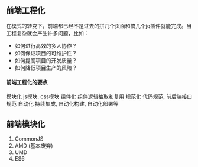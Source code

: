 ## 前端工程化
在模式的转变下，前端都已经不是过去的拼几个页面和搞几个jq插件就能完成。当工程复杂就会产生许多问题，比如：

* 如何进行高效的多人协作？
* 如何保证项目的可维护性？
* 如何提高项目的开发质量？
* 如何降低项目生产的风险？

#### 前端工程化的要点
模块化
  js模块. css模块
组件化
  组件逻辑抽取和复用
规范化
  代码规范, 前后端接口规范
自动化
  持续集成, 自动化构建, 自动化部署等


## 前端模块化
1. CommonJS 
2. AMD (基本废弃)
3. UMD
4. ES6
